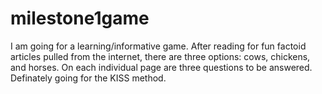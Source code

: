 # milestone1game

I am going for a learning/informative game. After reading for fun factoid articles pulled from the internet, there are three options: cows, chickens, and horses. On each individual page are three questions to be answered. Definately going for the KISS method.
